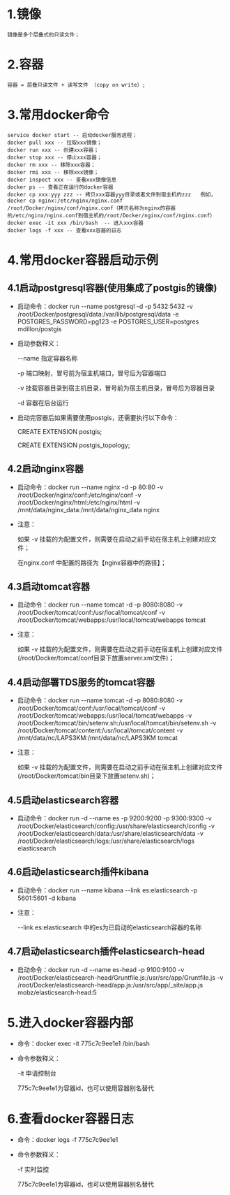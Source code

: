 # 1.镜像
	镜像是多个层叠式的只读文件；

# 2.容器
	容器 = 层叠只读文件 + 读写文件 （copy on write）;

# 3.常用docker命令

	service docker start -- 启动docker服务进程；
	docker pull xxx -- 拉取xxx镜像；
	docker run xxx -- 创建xxx容器；
	docker stop xxx -- 停止xxx容器；
	docker rm xxx -- 移除xxx容器；
	docker rmi xxx -- 移除xxx镜像；
	docker inspect xxx -- 查看xxx镜像信息
	docker ps -- 查看正在运行的docker容器
	docker cp xxx:yyy zzz -- 拷贝xxx容器yyy目录或者文件到宿主机的zzz	例如，docker cp nginx:/etc/nginx/nginx.conf /root/Docker/nginx/conf/nginx.conf（拷贝名称为nginx的容器的/etc/nginx/nginx.conf到宿主机的/root/Docker/nginx/conf/nginx.conf）
	docker exec -it xxx /bin/bash  -- 进入xxx容器
	docker logs -f xxx -- 查看xxx容器的日志

# 4.常用docker容器启动示例
## 4.1启动postgresql容器(使用集成了postgis的镜像)
+ 启动命令：docker run --name postgresql -d -p 5432:5432 -v /root/Docker/postgresql/data:/var/lib/postgresql/data -e POSTGRES_PASSWORD=pg123 -e POSTGRES_USER=postgres mdillon/postgis
+ 启动参数释义：

	--name 指定容器名称

	-p 端口映射，冒号前为宿主机端口，冒号后为容器端口

	-v 挂载容器目录到宿主机目录，冒号前为宿主机目录，冒号后为容器目录

	-d 容器在后台运行

+ 启动完容器后如果需要使用postgis，还需要执行以下命令：

	CREATE EXTENSION postgis;

	CREATE EXTENSION postgis_topology;

## 4.2启动nginx容器
+ 启动命令：docker run --name nginx -d -p 80:80 -v /root/Docker/nginx/conf:/etc/nginx/conf -v /root/Docker/nginx/html:/etc/nginx/html -v /mnt/data/nginx_data:/mnt/data/nginx_data nginx
+ 注意：

	如果 -v 挂载的为配置文件，则需要在启动之前手动在宿主机上创建对应文件；

	在nginx.conf 中配置的路径为【nginx容器中的路径】；

## 4.3启动tomcat容器
+ 启动命令：docker run --name tomcat -d -p 8080:8080 -v /root/Docker/tomcat/conf:/usr/local/tomcat/conf -v /root/Docker/tomcat/webapps:/usr/local/tomcat/webapps tomcat
+ 注意：

	如果 -v 挂载的为配置文件，则需要在启动之前手动在宿主机上创建对应文件(/root/Docker/tomcat/conf目录下放置server.xml文件)；

## 4.4启动部署TDS服务的tomcat容器
+ 启动命令：docker run --name tomcat -d -p 8080:8080 -v /root/Docker/tomcat/conf:/usr/local/tomcat/conf -v /root/Docker/tomcat/webapps:/usr/local/tomcat/webapps -v /root/Docker/tomcat/bin/setenv.sh:/usr/local/tomcat/bin/setenv.sh -v /root/Docker/tomcat/content:/usr/local/tomcat/content -v /mnt/data/nc/LAPS3KM:/mnt/data/nc/LAPS3KM tomcat
+ 注意：

	如果 -v 挂载的为配置文件，则需要在启动之前手动在宿主机上创建对应文件(/root/Docker/tomcat/bin目录下放置setenv.sh)；

## 4.5启动elasticsearch容器
+ 启动命令：docker run -d --name es -p 9200:9200 -p 9300:9300 -v /root/Docker/elasticsearch/config:/usr/share/elasticsearch/config -v /root/Docker/elasticsearch/data:/usr/share/elasticsearch/data -v /root/Docker/elasticsearch/logs:/usr/share/elasticsearch/logs elasticsearch

## 4.6启动elasticsearch插件kibana
+ 启动命令：docker run --name kibana --link es:elasticsearch -p 5601:5601 -d kibana
+ 注意：

	--link es:elasticsearch 中的es为已启动的elasticsearch容器的名称

## 4.7启动elasticsearch插件elasticsearch-head
+ 启动命令：docker run -d --name es-head -p 9100:9100 -v /root/Docker/elasticsearch-head/Gruntfile.js:/usr/src/app/Gruntfile.js -v /root/Docker/elasticsearch-head/app.js:/usr/src/app/_site/app.js mobz/elasticsearch-head:5

# 5.进入docker容器内部
+ 命令：docker exec -it 775c7c9ee1e1 /bin/bash
+ 命令参数释义：

	-it 申请控制台

	775c7c9ee1e1为容器id，也可以使用容器别名替代

# 6.查看docker容器日志
+ 命令：docker logs -f 775c7c9ee1e1
+ 命令参数释义：

	-f 实时监控

	775c7c9ee1e1为容器id，也可以使用容器别名替代
